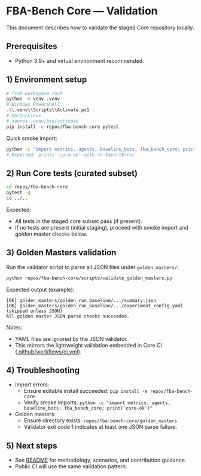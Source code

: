 # FBA-Bench Core — Validation

This document describes how to validate the staged Core repository locally.

## Prerequisites
- Python 3.9+ and virtual environment recommended.

## 1) Environment setup
```bash
# from workspace root
python -m venv .venv
# Windows PowerShell
.\\.venv\\Scripts\\Activate.ps1
# macOS/Linux
# source .venv/bin/activate
pip install -e repos/fba-bench-core pytest
```

Quick smoke import:
```bash
python -c "import metrics, agents, baseline_bots, fba_bench_core; print('core-ok')"
# Expected: prints 'core-ok' with no ImportError
```

## 2) Run Core tests (curated subset)
```bash
cd repos/fba-bench-core
pytest -q
cd ../..
```
Expected:
- All tests in the staged core subset pass (if present).
- If no tests are present (initial staging), proceed with smoke import and golden master checks below.

## 3) Golden Masters validation
Run the validator script to parse all JSON files under `golden_masters/`:
```bash
python repos/fba-bench-core/scripts/validate_golden_masters.py
```

Expected output (example):
```
[OK] golden_masters/golden_run_baseline/.../summary.json
[OK] golden_masters/golden_run_baseline/.../experiment_config.yaml (skipped unless JSON)
All golden master JSON parse checks succeeded.
```

Notes:
- YAML files are ignored by the JSON validator.
- This mirrors the lightweight validation embedded in Core CI ([.github/workflows/ci.yml](.github/workflows/ci.yml)).

## 4) Troubleshooting
- Import errors:
  - Ensure editable install succeeded: `pip install -e repos/fba-bench-core`
  - Verify smoke imports: `python -c "import metrics, agents, baseline_bots, fba_bench_core; print('core-ok')"`
- Golden masters:
  - Ensure directory exists: `repos/fba-bench-core/golden_masters`
  - Validator exit code 1 indicates at least one JSON parse failure.

## 5) Next steps
- See [README](README.md) for methodology, scenarios, and contribution guidance.
- Public CI will use the same validation pattern.
